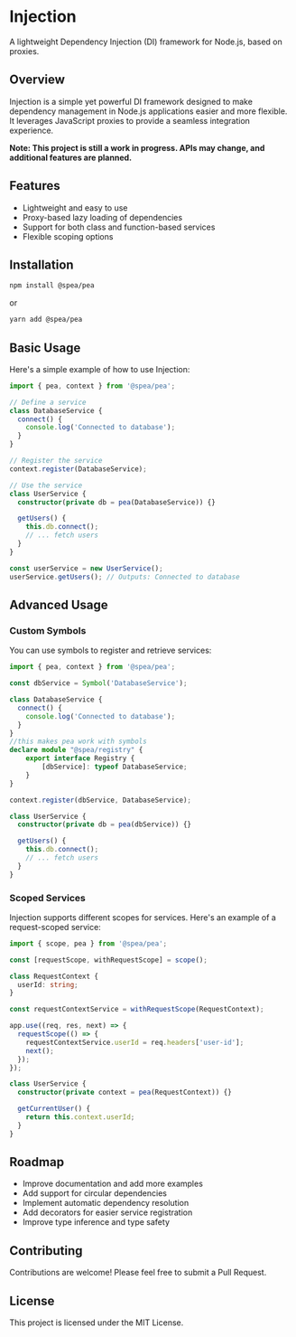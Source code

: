 # Injection

A lightweight Dependency Injection (DI) framework for Node.js, based on proxies.

## Overview

Injection is a simple yet powerful DI framework designed to make dependency management in Node.js applications easier and more flexible. It leverages JavaScript proxies to provide a seamless integration experience.

**Note: This project is still a work in progress. APIs may change, and additional features are planned.**

## Features

- Lightweight and easy to use
- Proxy-based lazy loading of dependencies
- Support for both class and function-based services
- Flexible scoping options

## Installation

```bash
npm install @spea/pea
```

or

```bash
yarn add @spea/pea
```

## Basic Usage

Here's a simple example of how to use Injection:

```typescript
import { pea, context } from '@spea/pea';

// Define a service
class DatabaseService {
  connect() {
    console.log('Connected to database');
  }
}

// Register the service
context.register(DatabaseService);

// Use the service
class UserService {
  constructor(private db = pea(DatabaseService)) {}

  getUsers() {
    this.db.connect();
    // ... fetch users
  }
}

const userService = new UserService();
userService.getUsers(); // Outputs: Connected to database
```

## Advanced Usage

### Custom Symbols

You can use symbols to register and retrieve services:

```typescript
import { pea, context } from '@spea/pea';

const dbService = Symbol('DatabaseService');

class DatabaseService {
  connect() {
    console.log('Connected to database');
  }
}
//this makes pea work with symbols
declare module "@spea/registry" {
    export interface Registry {
        [dbService]: typeof DatabaseService;
    }
}

context.register(dbService, DatabaseService);

class UserService {
  constructor(private db = pea(dbService)) {}

  getUsers() {
    this.db.connect();
    // ... fetch users
  }
}
```

### Scoped Services

Injection supports different scopes for services. Here's an example of a request-scoped service:

```typescript
import { scope, pea } from '@spea/pea';

const [requestScope, withRequestScope] = scope();

class RequestContext {
  userId: string;
}

const requestContextService = withRequestScope(RequestContext);

app.use((req, res, next) => {
  requestScope(() => {
    requestContextService.userId = req.headers['user-id'];
    next();
  });
});

class UserService {
  constructor(private context = pea(RequestContext)) {}

  getCurrentUser() {
    return this.context.userId;
  }
}
```

## Roadmap

- Improve documentation and add more examples
- Add support for circular dependencies
- Implement automatic dependency resolution
- Add decorators for easier service registration
- Improve type inference and type safety

## Contributing

Contributions are welcome! Please feel free to submit a Pull Request.

## License

This project is licensed under the MIT License.
